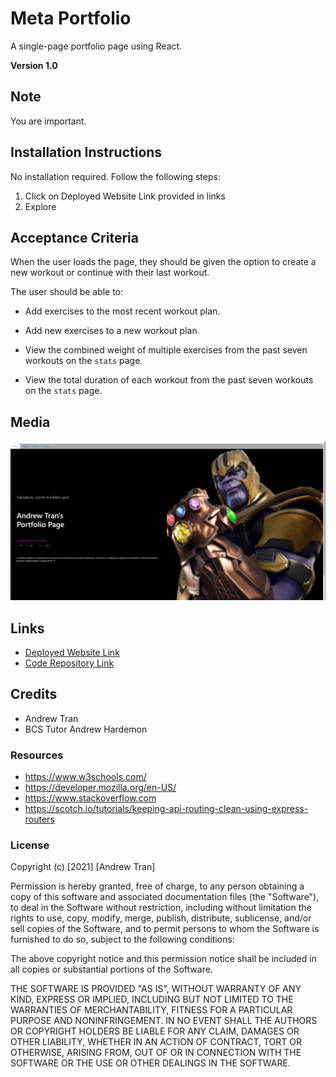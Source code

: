# Meta Portfolio

A single-page portfolio page using React.

**Version 1.0**

## Note

You are important.

## Installation Instructions

No installation required. Follow the following steps:

1. Click on Deployed Website Link provided in links<br>
2. Explore<br>

## Acceptance Criteria

When the user loads the page, they should be given the option to create a new workout or continue with their last workout.

The user should be able to:

- Add exercises to the most recent workout plan.

- Add new exercises to a new workout plan.

- View the combined weight of multiple exercises from the past seven workouts on the `stats` page.

- View the total duration of each workout from the past seven workouts on the `stats` page.

## Media

![Thanos on Portfolio Homepage](./src/img/MetaReactPortSS.png)

## Links

- [Deployed Website Link](./img/MetaReactPortSS.png)
- [Code Repository Link](https://github.com/AndrewT11/meta-portfolio)

## Credits

- Andrew Tran
- BCS Tutor Andrew Hardemon

### Resources

- https://www.w3schools.com/
- https://developer.mozilla.org/en-US/
- https://www.stackoverflow.com
- https://scotch.io/tutorials/keeping-api-routing-clean-using-express-routers

### License

Copyright (c) [2021] [Andrew Tran]

Permission is hereby granted, free of charge, to any person obtaining a copy
of this software and associated documentation files (the "Software"), to deal
in the Software without restriction, including without limitation the rights
to use, copy, modify, merge, publish, distribute, sublicense, and/or sell
copies of the Software, and to permit persons to whom the Software is
furnished to do so, subject to the following conditions:

The above copyright notice and this permission notice shall be included in all
copies or substantial portions of the Software.

THE SOFTWARE IS PROVIDED "AS IS", WITHOUT WARRANTY OF ANY KIND, EXPRESS OR
IMPLIED, INCLUDING BUT NOT LIMITED TO THE WARRANTIES OF MERCHANTABILITY,
FITNESS FOR A PARTICULAR PURPOSE AND NONINFRINGEMENT. IN NO EVENT SHALL THE
AUTHORS OR COPYRIGHT HOLDERS BE LIABLE FOR ANY CLAIM, DAMAGES OR OTHER
LIABILITY, WHETHER IN AN ACTION OF CONTRACT, TORT OR OTHERWISE, ARISING FROM,
OUT OF OR IN CONNECTION WITH THE SOFTWARE OR THE USE OR OTHER DEALINGS IN THE
SOFTWARE.
